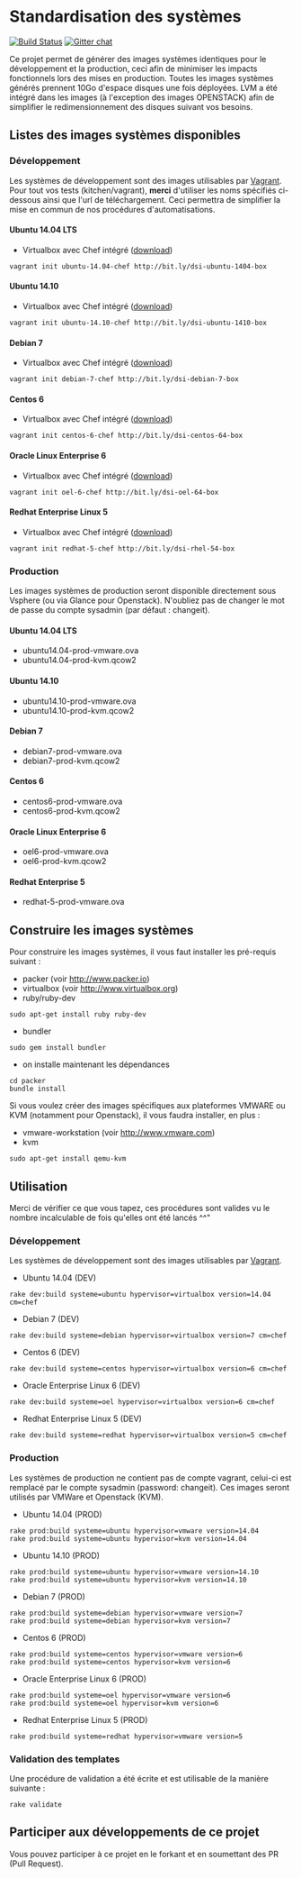 # Standardisation des systèmes

[![Build
Status](https://travis-ci.org/dsi-infrastructure/packer.svg?branch=master)](https://travis-ci.org/dsi-infrastructure/packer) [![Gitter
chat](http://img.shields.io/badge/Gitter-dsi--infrastructure%2Fpacker-green.svg)](https://gitter.im/dsi-infrastructure/packer)

Ce projet permet de générer des images systèmes identiques pour le développement et la production, ceci afin de minimiser les impacts fonctionnels lors des mises en production. Toutes les images systèmes générés prennent 10Go d'espace disques une fois déployées. LVM a été intégré dans les images (à l'exception des images OPENSTACK) afin de simplifier le redimensionnement des disques suivant vos besoins.

## Listes des images systèmes disponibles

### Développement

Les systèmes de développement sont des images utilisables par [Vagrant](http://docs.vagrantup.com/v2/why-vagrant/index.html). Pour tout vos tests (kitchen/vagrant), **merci** d'utiliser les noms spécifiés ci-dessous ainsi que l'url de téléchargement. Ceci permettra de simplifier la mise en commun de nos procédures d'automatisations.

#### Ubuntu 14.04 LTS

* Virtualbox avec Chef intégré ([download](http://bit.ly/dsi-ubuntu-1404-box))

```
vagrant init ubuntu-14.04-chef http://bit.ly/dsi-ubuntu-1404-box
```

#### Ubuntu 14.10

* Virtualbox avec Chef intégré ([download](http://bit.ly/dsi-ubuntu-1410-box))

```
vagrant init ubuntu-14.10-chef http://bit.ly/dsi-ubuntu-1410-box
```

#### Debian 7

* Virtualbox avec Chef intégré ([download](http://bit.ly/dsi-debian-7-box))

```
vagrant init debian-7-chef http://bit.ly/dsi-debian-7-box
```

#### Centos 6

* Virtualbox avec Chef intégré ([download](http://bit.ly/dsi-centos-64-box))

```
vagrant init centos-6-chef http://bit.ly/dsi-centos-64-box
```

#### Oracle Linux Enterprise 6

* Virtualbox avec Chef intégré ([download](http://bit.ly/dsi-oel-64-box))

```
vagrant init oel-6-chef http://bit.ly/dsi-oel-64-box
```

#### Redhat Enterprise Linux 5

* Virtualbox avec Chef intégré ([download](http://bit.ly/dsi-rhel-54-box))

```
vagrant init redhat-5-chef http://bit.ly/dsi-rhel-54-box
```

### Production

Les images systèmes de production seront disponible directement sous Vsphere (ou via Glance pour Openstack). N'oubliez pas de changer le mot de passe du compte sysadmin (par défaut : changeit).

#### Ubuntu 14.04 LTS
* ubuntu14.04-prod-vmware.ova
* ubuntu14.04-prod-kvm.qcow2

#### Ubuntu 14.10
* ubuntu14.10-prod-vmware.ova
* ubuntu14.10-prod-kvm.qcow2

#### Debian 7
* debian7-prod-vmware.ova
* debian7-prod-kvm.qcow2

#### Centos 6
* centos6-prod-vmware.ova
* centos6-prod-kvm.qcow2

#### Oracle Linux Enterprise 6
* oel6-prod-vmware.ova
* oel6-prod-kvm.qcow2

#### Redhat Enterprise 5
* redhat-5-prod-vmware.ova

## Construire les images systèmes

Pour construire les images systèmes, il vous faut installer les pré-requis suivant :

* packer (voir http://www.packer.io)
* virtualbox (voir http://www.virtualbox.org)
* ruby/ruby-dev

```
sudo apt-get install ruby ruby-dev
```

* bundler

```
sudo gem install bundler
```

* on installe maintenant les dépendances

```
cd packer
bundle install
```

Si vous voulez créer des images spécifiques aux plateformes VMWARE ou KVM (notamment pour Openstack), il vous faudra installer, en plus :

* vmware-workstation (voir http://www.vmware.com)
* kvm

```
sudo apt-get install qemu-kvm
```

## Utilisation

Merci de vérifier ce que vous tapez, ces procédures sont valides vu le nombre incalculable de fois qu'elles ont été lancés ^^"

### Développement

Les systèmes de développement sont des images utilisables par [Vagrant](http://docs.vagrantup.com/v2/why-vagrant/index.html).

* Ubuntu 14.04 (DEV)

```
rake dev:build systeme=ubuntu hypervisor=virtualbox version=14.04 cm=chef
```

* Debian 7 (DEV)

```
rake dev:build systeme=debian hypervisor=virtualbox version=7 cm=chef
```

* Centos 6 (DEV)

```
rake dev:build systeme=centos hypervisor=virtualbox version=6 cm=chef
```

* Oracle Enterprise Linux 6 (DEV)

```
rake dev:build systeme=oel hypervisor=virtualbox version=6 cm=chef
```

* Redhat Enterprise Linux 5 (DEV)

```
rake dev:build systeme=redhat hypervisor=virtualbox version=5 cm=chef
```

### Production

Les systèmes de production ne contient pas de compte vagrant, celui-ci est remplacé par le compte sysadmin (password: changeit). Ces images seront utilisés par VMWare et Openstack (KVM).

* Ubuntu 14.04 (PROD)

```
rake prod:build systeme=ubuntu hypervisor=vmware version=14.04
rake prod:build systeme=ubuntu hypervisor=kvm version=14.04
```

* Ubuntu 14.10 (PROD)

```
rake prod:build systeme=ubuntu hypervisor=vmware version=14.10
rake prod:build systeme=ubuntu hypervisor=kvm version=14.10
```

* Debian 7 (PROD)

```
rake prod:build systeme=debian hypervisor=vmware version=7
rake prod:build systeme=debian hypervisor=kvm version=7
```

* Centos 6 (PROD)

```
rake prod:build systeme=centos hypervisor=vmware version=6
rake prod:build systeme=centos hypervisor=kvm version=6
```

* Oracle Enterprise Linux 6 (PROD)

```
rake prod:build systeme=oel hypervisor=vmware version=6
rake prod:build systeme=oel hypervisor=kvm version=6
```

* Redhat Enterprise Linux 5 (PROD)

```
rake prod:build systeme=redhat hypervisor=vmware version=5
```

### Validation des templates

Une procédure de validation a été écrite et est utilisable de la manière
suivante :

```
rake validate
```

## Participer aux développements de ce projet

Vous pouvez participer à ce projet en le forkant et en soumettant des PR (Pull Request).
